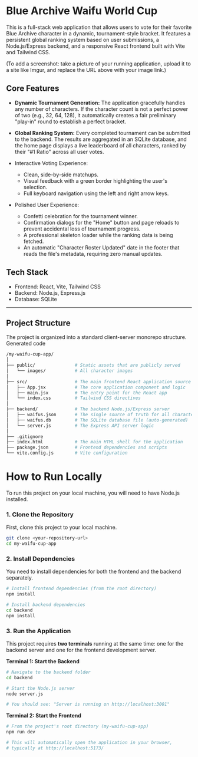 # Blue Archive Waifu World Cup

This is a full-stack web application that allows users to vote for their favorite Blue Archive character in a dynamic, tournament-style bracket. It features a persistent global ranking system based on user submissions, a Node.js/Express backend, and a responsive React frontend built with Vite and Tailwind CSS.

(To add a screenshot: take a picture of your running application, upload it to a site like Imgur, and replace the URL above with your image link.)

## Core Features

- **Dynamic Tournament Generation:** The application gracefully handles any number of characters. If the character count is not a perfect power of two (e.g., 32, 64, 128), it automatically creates a fair preliminary "play-in" round to establish a perfect bracket.

- **Global Ranking System:** Every completed tournament can be submitted to the backend. The results are aggregated in an SQLite database, and the home page displays a live leaderboard of all characters, ranked by their "#1 Ratio" across all user votes.

- Interactive Voting Experience:

  - Clean, side-by-side matchups.
  - Visual feedback with a green border highlighting the user's selection.
  - Full keyboard navigation using the left and right arrow keys.

- Polished User Experience:
  - Confetti celebration for the tournament winner.
  - Confirmation dialogs for the "Home" button and page reloads to prevent accidental loss of tournament progress.
  - A professional skeleton loader while the ranking data is being fetched.
  - An automatic "Character Roster Updated" date in the footer that reads the file's metadata, requiring zero manual updates.

## Tech Stack

- Frontend: React, Vite, Tailwind CSS
- Backend: Node.js, Express.js
- Database: SQLite

---

## Project Structure

The project is organized into a standard client-server monorepo structure.
Generated code

```bash
/my-waifu-cup-app/
│
├── public/               # Static assets that are publicly served
│   └── images/           # All character images
│
├── src/                  # The main frontend React application source
│   ├── App.jsx           # The core application component and logic
│   ├── main.jsx          # The entry point for the React app
│   └── index.css         # Tailwind CSS directives
│
├── backend/              # The backend Node.js/Express server
│   ├── waifus.json       # The single source of truth for all character data
│   ├── waifus.db         # The SQLite database file (auto-generated)
│   └── server.js         # The Express API server logic
│
├── .gitignore
├── index.html            # The main HTML shell for the application
├── package.json          # Frontend dependencies and scripts
└── vite.config.js        # Vite configuration
```

# How to Run Locally

To run this project on your local machine, you will need to have Node.js installed.

### 1. Clone the Repository

First, clone this project to your local machine.

```bash
git clone <your-repository-url>
cd my-waifu-cup-app
```

### 2. Install Dependencies

You need to install dependencies for both the frontend and the backend separately.

```bash
# Install frontend dependencies (from the root directory)
npm install

# Install backend dependencies
cd backend
npm install
```

### 3. Run the Application

This project requires **two terminals** running at the same time: one for the backend server and one for the frontend development server.

**Terminal 1: Start the Backend**

```bash
# Navigate to the backend folder
cd backend

# Start the Node.js server
node server.js

# You should see: "Server is running on http://localhost:3001"
```

**Terminal 2: Start the Frontend**

```bash
# From the project's root directory (my-waifu-cup-app)
npm run dev

# This will automatically open the application in your browser,
# typically at http://localhost:5173/
```
